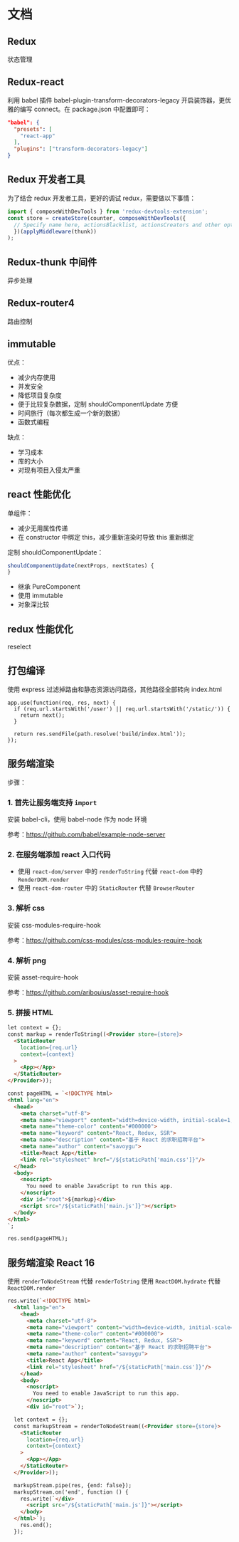 # 文档

## Redux

状态管理

## Redux-react

利用 babel 插件 babel-plugin-transform-decorators-legacy 开启装饰器，更优雅的编写 connect。在 package.json 中配置即可：

```json
"babel": {
  "presets": [
    "react-app"
  ],
  "plugins": ["transform-decorators-legacy"]
}
```

## Redux 开发者工具

为了结合 redux 开发者工具，更好的调试 redux，需要做以下事情：

```javascript
import { composeWithDevTools } from 'redux-devtools-extension';
const store = createStore(counter, composeWithDevTools({
  // Specify name here, actionsBlacklist, actionsCreators and other options if needed
  })(applyMiddleware(thunk))
);
```

## Redux-thunk 中间件

异步处理

## Redux-router4

路由控制

## immutable

优点：

- 减少内存使用
- 并发安全
- 降低项目复杂度
- 便于比较复杂数据，定制 shouldComponentUpdate 方便
- 时间旅行（每次都生成一个新的数据）
- 函数式编程

缺点：

- 学习成本
- 库的大小
- 对现有项目入侵太严重

## react 性能优化

单组件：

- 减少无用属性传递
- 在 constructor 中绑定 this，减少重新渲染时导致 this 重新绑定

定制 shouldComponentUpdate：

```javascript
shouldComponentUpdate(nextProps, nextStates) {
}
```

- 继承 PureComponent
- 使用 immutable
- 对象深比较

## redux 性能优化

reselect

## 打包编译

使用 express 过滤掉路由和静态资源访问路径，其他路径全部转向 index.html

```node
app.use(function(req, res, next) {
  if (req.url.startsWith('/user') || req.url.startsWith('/static/')) {
    return next();
  }

  return res.sendFile(path.resolve('build/index.html'));
});
```

## 服务端渲染

步骤：

### 1. 首先让服务端支持 `import`

安装 babel-cli，使用 babel-node 作为 node 环境

参考：https://github.com/babel/example-node-server

### 2. 在服务端添加 react 入口代码

- 使用 `react-dom/server` 中的 `renderToString` 代替 `react-dom` 中的 `RenderDOM.render`
- 使用 `react-dom-router` 中的 `StaticRouter` 代替 `BrowserRouter`

### 3. 解析 css

安装 css-modules-require-hook

参考：https://github.com/css-modules/css-modules-require-hook

### 4. 解析 png

安装 asset-require-hook

参考：https://github.com/aribouius/asset-require-hook

### 5. 拼接 HTML

```html
let context = {};
const markup = renderToString((<Provider store={store}>
  <StaticRouter
    location={req.url}
    context={context}
  >
    <App></App>
  </StaticRouter>
</Provider>));

const pageHTML = `<!DOCTYPE html>
<html lang="en">
  <head>
    <meta charset="utf-8">
    <meta name="viewport" content="width=device-width, initial-scale=1, shrink-to-fit=no">
    <meta name="theme-color" content="#000000">
    <meta name="keyword" content="React, Redux, SSR">
    <meta name="description" content="基于 React 的求职招聘平台">
    <meta name="author" content="savoygu">
    <title>React App</title>
    <link rel="stylesheet" href="/${staticPath['main.css']}"/>
  </head>
  <body>
    <noscript>
      You need to enable JavaScript to run this app.
    </noscript>
    <div id="root">${markup}</div>
    <script src="/${staticPath['main.js']}"></script>
  </body>
</html>
`;

res.send(pageHTML);
```

## 服务端渲染 React 16

使用 `renderToNodeStream` 代替 `renderToString`
使用 `ReactDOM.hydrate` 代替 `ReactDOM.render`

```html
res.write(`<!DOCTYPE html>
  <html lang="en">
    <head>
      <meta charset="utf-8">
      <meta name="viewport" content="width=device-width, initial-scale=1, shrink-to-fit=no">
      <meta name="theme-color" content="#000000">
      <meta name="keyword" content="React, Redux, SSR">
      <meta name="description" content="基于 React 的求职招聘平台">
      <meta name="author" content="savoygu">
      <title>React App</title>
      <link rel="stylesheet" href="/${staticPath['main.css']}"/>
    </head>
    <body>
      <noscript>
        You need to enable JavaScript to run this app.
      </noscript>
      <div id="root">`);

  let context = {};
  const markupStream = renderToNodeStream((<Provider store={store}>
    <StaticRouter
      location={req.url}
      context={context}
    >
      <App></App>
    </StaticRouter>
  </Provider>));

  markupStream.pipe(res, {end: false});
  markupStream.on('end', function () {
    res.write(`</div>
      <script src="/${staticPath['main.js']}"></script>
    </body>
  </html>`);
    res.end();
  });
```